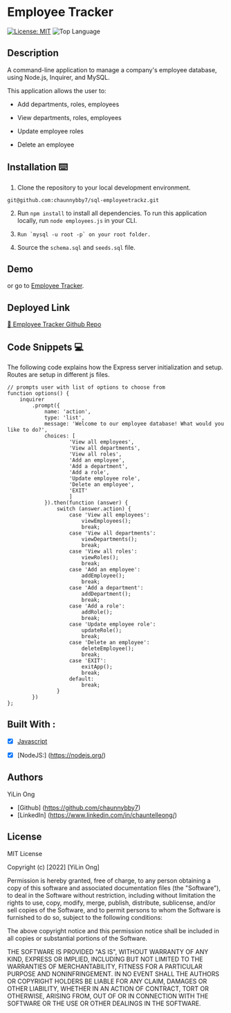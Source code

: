# Employee Tracker 


[![License: MIT](https://img.shields.io/badge/License-MIT-yellow.svg)](https://opensource.org/licenses/MIT)
![Top Language](https://img.shields.io/github/languages/top/chaunnybby7/sql-employeetrackz)


## Description

A command-line application to manage a company's employee database, using Node.js, Inquirer, and MySQL.

This application allows the user to:

* Add departments, roles, employees

* View departments, roles, employees

* Update employee roles

* Delete an employee

## Installation ⌨️

1. Clone the repository to your local development environment.

```
git@github.com:chaunnybby7/sql-employeetrackz.git
```
2. Run `npm install` to install all dependencies. To run this application locally, run `node employees.js` in your CLI. 

3. ```Run `mysql -u root -p` on your root folder.```


4. Source the `schema.sql` and `seeds.sql` file.


## Demo

or go to <a href="https://drive.google.com/file/d/14UTy3UfPm-6iOd9Ynb77l6WHliEFONAq/view">Employee Tracker</a>. 

## Deployed Link 



[📁 Employee Tracker Github Repo](https://github.com/chaunnybby7/sql-employeetrackz)

## Code Snippets 💻

The following code explains how the Express server initialization and setup. Routes are setup in different js files.

```
// prompts user with list of options to choose from
function options() {
    inquirer
        .prompt({
            name: 'action',
            type: 'list',
            message: 'Welcome to our employee database! What would you like to do?',
            choices: [
                    'View all employees',
                    'View all departments',
                    'View all roles',
                    'Add an employee',
                    'Add a department',
                    'Add a role',
                    'Update employee role',
                    'Delete an employee',
                    'EXIT'
                    ]
            }).then(function (answer) {
                switch (answer.action) {
                    case 'View all employees':
                        viewEmployees();
                        break;
                    case 'View all departments':
                        viewDepartments();
                        break;
                    case 'View all roles':
                        viewRoles();
                        break;
                    case 'Add an employee':
                        addEmployee();
                        break;
                    case 'Add a department':
                        addDepartment();
                        break;
                    case 'Add a role':
                        addRole();
                        break;
                    case 'Update employee role':
                        updateRole();
                        break;
                    case 'Delete an employee':
                        deleteEmployee();
                        break;
                    case 'EXIT': 
                        exitApp();
                        break;
                    default:
                        break;
                }
        })
};

```

## Built With :
- [x] [Javascript](https://developer.mozilla.org/en-US/docs/Web/JavaScript)
- [x] [NodeJS:] (https://nodejs.org/)


## Authors
YiLin Ong
* [Github] (https://github.com/chaunnybby7)
* [LinkedIn] (https://www.linkedin.com/in/chauntelleong/)

## License 

MIT License

Copyright (c) [2022] [YiLin Ong]

Permission is hereby granted, free of charge, to any person obtaining a copy
of this software and associated documentation files (the "Software"), to deal
in the Software without restriction, including without limitation the rights
to use, copy, modify, merge, publish, distribute, sublicense, and/or sell
copies of the Software, and to permit persons to whom the Software is
furnished to do so, subject to the following conditions:

The above copyright notice and this permission notice shall be included in all
copies or substantial portions of the Software.

THE SOFTWARE IS PROVIDED "AS IS", WITHOUT WARRANTY OF ANY KIND, EXPRESS OR
IMPLIED, INCLUDING BUT NOT LIMITED TO THE WARRANTIES OF MERCHANTABILITY,
FITNESS FOR A PARTICULAR PURPOSE AND NONINFRINGEMENT. IN NO EVENT SHALL THE
AUTHORS OR COPYRIGHT HOLDERS BE LIABLE FOR ANY CLAIM, DAMAGES OR OTHER
LIABILITY, WHETHER IN AN ACTION OF CONTRACT, TORT OR OTHERWISE, ARISING FROM,
OUT OF OR IN CONNECTION WITH THE SOFTWARE OR THE USE OR OTHER DEALINGS IN THE
SOFTWARE.